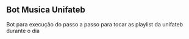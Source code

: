 <h2> Bot Musica Unifateb </h2>


Bot para execução do passo a passo para tocar as playlist da unifateb durante o dia
